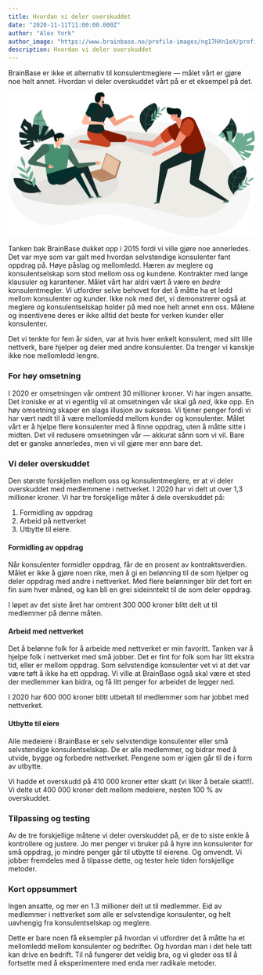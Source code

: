 ```yaml
---
title: Hvordan vi deler overskuddet
date: "2020-11-11T11:00:00.000Z"
author: "Alex York"
author_image: "https://www.brainbase.no/profile-images/ng17HXn1eX/profilePicture.jpg"
description: Hvordan vi deler overskuddet
---
```


BrainBase er ikke et alternativ til konsulentmeglere — målet vårt er gjøre noe helt annet. Hvordan vi deler overskuddet vårt på er et eksempel på det.

![Dele overskudd](./dele-overskudd.png)

Tanken bak BrainBase dukket opp i 2015 fordi vi ville gjøre noe annerledes. Det var mye som var galt med hvordan selvstendige konsulenter fant oppdrag på. Høye påslag og mellomledd. Hæren av meglere og konsulentselskap som stod mellom oss og kundene. Kontrakter med lange klausuler og karantener. Målet vårt har aldri vært å være en *bedre* konsulentmegler. Vi utfordrer selve behovet for det å måtte ha et ledd mellom konsulenter og kunder. Ikke nok med det, vi demonstrerer også at meglere og konsulentselskap holder på med noe helt annet enn oss. Målene og insentivene deres er ikke alltid det beste for verken kunder eller konsulenter.

Det vi tenkte for fem år siden, var at hvis hver enkelt konsulent, med sitt lille nettverk, bare hjelper og deler med andre konsulenter. Da trenger vi kanskje ikke noe mellomledd lengre.

### For høy omsetning

I 2020 er omsetningen vår omtrent 30 millioner kroner. Vi har ingen ansatte. Det ironiske er at vi egentlig vil at omsetningen vår skal gå *ned*, ikke opp. En høy omsetning skaper en slags illusjon av suksess. Vi tjener penger fordi vi har vært nødt til å være mellomledd mellom kunder og konsulenter. Målet vårt er å hjelpe flere konsulenter med å finne oppdrag, uten å måtte sitte i midten. Det vil redusere omsetningen vår — akkurat sånn som vi vil. Bare det er ganske annerledes, men vi vil gjøre mer enn bare det.

### Vi deler overskuddet
Den største forskjellen mellom oss og konsulentmeglere, er at vi deler overskuddet med medlemmene i nettverket. I 2020 har vi delt ut over 1,3 millioner kroner. Vi har tre forskjellige måter å dele overskuddet på:

1. Formidling av oppdrag
2. Arbeid på nettverket
3. Utbytte til eiere.

#### Formidling av oppdrag
Når konsulenter formidler oppdrag, får de en prosent av kontraktsverdien. Målet er ikke å gjøre noen rike, men å gi en belønning til de som hjelper og deler oppdrag med andre i nettverket. Med flere belønninger blir det fort en fin sum hver måned, og kan bli en grei sideinntekt til de som deler oppdrag.

I løpet av det siste året har omtrent 300 000 kroner blitt delt ut til medlemmer på denne måten.

#### Arbeid med nettverket
Det å belønne folk for å arbeide med nettverket er min favoritt. Tanken var å hjelpe folk i nettverket med små jobber. Det er fint for folk som har litt ekstra tid, eller er mellom oppdrag. Som selvstendige konsulenter vet vi at det var være tøft å ikke ha ett oppdrag. Vi ville at BrainBase også skal være et sted der medlemmer kan bidra, og få litt penger for arbeidet de legger ned.

I 2020 har 600 000 kroner blitt utbetalt til medlemmer som har jobbet med nettverket.  

#### Utbytte til eiere
Alle medeiere i BrainBase er selv selvstendige konsulenter eller små selvstendige konsulentselskap. De er alle medlemmer, og bidrar med å utvide, bygge og forbedre nettverket. Pengene som er igjen går til de i form av utbytte.

Vi hadde et overskudd på 410 000 kroner etter skatt (vi liker å betale skatt!). Vi delte ut 400 000 kroner delt mellom medeiere, nesten 100 % av overskuddet.  

### Tilpassing og testing
Av de tre forskjellige måtene vi deler overskuddet på, er de to siste enkle å kontrollere og justere. Jo mer penger vi bruker på å hyre inn konsulenter for små oppdrag, jo mindre penger går til utbytte til eierene. Og omvendt. Vi jobber fremdeles med å tilpasse dette, og tester hele tiden forskjellige metoder.

### Kort oppsummert
Ingen ansatte, og mer en 1.3 millioner delt ut til medlemmer. Eid av medlemmer i nettverket som alle er selvstendige konsulenter, og helt uavhengig fra konsulentselskap og meglere.

Dette er bare noen få eksempler på hvordan vi utfordrer det å måtte ha et mellomledd mellom konsulenter og bedrifter. Og hvordan man i det hele tatt kan drive en bedrift. Til nå fungerer det veldig bra, og vi gleder oss til å fortsette med å eksperimentere med enda mer radikale metoder.

